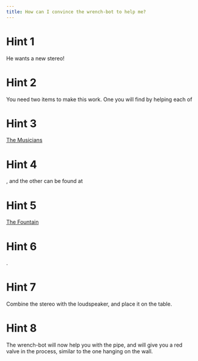 ```yaml
---
title: How can I convince the wrench-bot to help me?
---
```

# Hint 1
He wants a new stereo!

# Hint 2
You need two items to make this work. One you will find by helping each of 

# Hint 3
[The Musicians][687]

# Hint 4
, and the other can be found at

# Hint 5
[The Fountain][504]

# Hint 6
.

# Hint 7
Combine the stereo with the loudspeaker, and place it on the table.

# Hint 8
The wrench-bot will now help you with the pipe, and will give you a red valve in the process, similar to the one hanging on the wall.

<!-- INTERNAL LINKS -->
[687]: /687/index.md
[504]: /504/index.md

